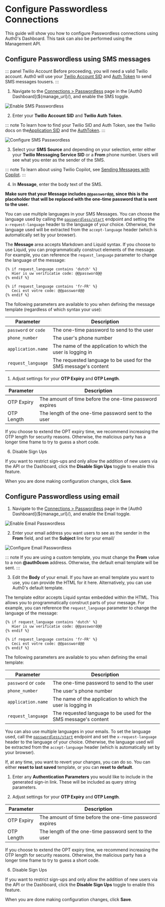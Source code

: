 # Configure Passwordless Connections

This guide will show you how to configure Passwordless connections using Auth0's Dashboard. This task can also be performed using the Management API.

## Configure Passwordless using SMS messages

::: panel Twilio Account
Before proceeding, you will need a valid Twilio account. Auth0 will use your [Twilio Account SID](https://www.twilio.com/help/faq/twilio-basics/what-is-an-application-sid) and [ Auth Token](https://www.twilio.com/help/faq/twilio-basics/what-is-the-auth-token-and-how-can-i-change-it) to send SMS messages tousers.
:::

1. Navigate to the [Connections > Passwordless](${manage_url}/#/connections/passwordless) page in the [Auth0 Dashboard](${manage_url}/), and enable the SMS toggle.

![Enable SMS Passwordless](/media/articles/connections/passwordless/connections-passwordless-list.png)

2. Enter your **Twilio Account SID** and **Twilio Auth Token**.

::: note
To learn how to find your Twilio SID and Auth Token, see the Twilio docs on the[Application SID](https://support.twilio.com/hc/en-us/articles/223136607-What-is-an-Application-SID-) and the [AuthToken](https://support.twilio.com/hc/en-us/articles/223136027-Auth-Tokens-and-How-to-Change-Them).
:::

![Configure SMS Passwordless](/media/articles/connections/passwordless/connections-passwordless-sms.png)

3. Select your **SMS Source** and depending on your selection, enter either your **Twilio Messaging Service SID** or a **From** phone number. Users will see what you enter as the sender of the SMS.

::: note
To learn about using Twilio Copilot, see [Sending Messages with Copilot](https://www.twilio.com/docs/api/rest/sending-messages-copilot).
:::

4. In **Message**, enter the body text of the SMS.

**Make sure that your Message includes `@@password@@`, since this is the placeholder that will be replaced with the one-time password that is sent to the user.**

You can use multiple languages in your SMS Messages. You can choose the language used by calling the [`passwordless/start`](/docs/api/authentication/reference#get-code-or-link) endpoint and setting the `x-request-language` header to the language of your choice. Otherwise, the language used will be extracted from the `accept-language` header (which is automatically set by your browser).

The **Message** area accepts Markdown and Liquid syntax. If you choose to use Liquid, you can programmatically construct elements of the message. For example, you can reference the `request_language` parameter to change the language of the message:

```text
{% if request_language contains 'dutch' %}
   Hier is uw verificatie code: @@password@@
{% endif %}

{% if request_language contains 'fr-FR' %}
   Ceci est votre code: @@password@@
{% endif %}
```

The following parameters are available to you when defining the message template (regardless of which syntax your use):

| Parameter | Description |
| - | - |
| `password` or `code` | The one-time password to send to the user |
| `phone_number	` | The user's phone number |
| `application.name` | The name of the application to which the user is logging in |
| `request_language` | The requested language to be used for the SMS message's content |

1. Adjust settings for your **OTP Expiry** and **OTP Length**.

| Parameter | Description |
| - | - |
| OTP Expiry | The amount of time before the one-time password expires |
| OTP Length | The length of the one-time password sent to the user |

If you choose to extend the OPT expiry time, we recommend increasing the OTP length for security reasons. Otherwise, the malicious party has a longer time frame to try to guess a short code.

6. Disable Sign Ups

If you want to restrict sign-ups and only allow the addition of new users via the API or the Dashboard, click the **Disable Sign Ups** toggle to enable this feature.

When you are done making configuration changes, click **Save**.

## Configure Passwordless using email

1. Navigate to the [Connections > Passwordless](${manage_url}/#/connections/passwordless) page in the [Auth0 Dashboard](${manage_url}/), and enable the Email toggle.

![Enable Email Passwordless](/media/articles/connections/passwordless/connections-passwordless-list.png)

2. Enter your email address you want users to see as the sender in the **From** field, and set the **Subject** line for your email/

![Configure Email Passwordless](/media/articles/connections/passwordless/connections-passwordless-email.png)

::: note
If you are using a custom template, you must change the **From** value to a non **@auth0com** address. Otherwise, the default email template will be sent.
:::

3. Edit the **Body** of your email. If you have an email template you want to use, you can provide the HTML for it here. Alternatively, you can use Auth0's default template.

The template editor accepts Liquid syntax embedded within the HTML. This allows you to programmatically construct parts of your message. For example, you can reference the `request_language` parameter to change the language of the message:

```text
{% if request_language contains 'dutch' %}
   Hier is uw verificatie code: @@password@@
{% endif %}

{% if request_language contains 'fr-FR' %}
   Ceci est votre code: @@password@@
{% endif %}
```

The following parameters are available to you when defining the email template:

| Parameter | Description |
| - | - |
| `password` or `code` | The one-time password to send to the user |
| `phone_number	` | The user's phone number |
| `application.name` | The name of the application to which the user is logging in |
| `request_language` | The requested language to be used for the SMS message's content |

You can also use multiple languages in your emails. To set the language used, call the [`passwordless/start`](/docs/api/authentication/reference#get-code-or-link) endpoint and set the `x-request-language` header to the language of your choice. Otherwise, the language used will be extracted from the `accept-language` header (which is automatically set by your browser).

If, at any time, you want to revert your changes, you can do so. You can either **reset to last saved** template, or you can **reset to default**.

1. Enter any **Authentication Parameters** you would like to include in the generated sign-in link. These will be included as query string parameters.

2. Adjust settings for your **OTP Expiry** and **OTP Length**.

| Parameter | Description |
| - | - |
| OTP Expiry | The amount of time before the one-time password expires |
| OTP Length | The length of the one-time password sent to the user |

If you choose to extend the OPT expiry time, we recommend increasing the OTP length for security reasons. Otherwise, the malicious party has a longer time frame to try to guess a short code.

6. Disable Sign Ups

If you want to restrict sign-ups and only allow the addition of new users via the API or the Dashboard, click the **Disable Sign Ups** toggle to enable this feature.

When you are done making configuration changes, click **Save**.